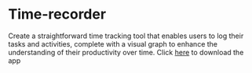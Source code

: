 # Time-recorder
Create a straightforward time tracking tool that enables users to log their tasks and activities, complete with a visual graph to enhance the understanding of their productivity over time.
Click [here](https://github.com/LucaYan0506/Time-recorder/releases/download/V.1.0.0/Time.Recorder.1.1.exe) to download the app
